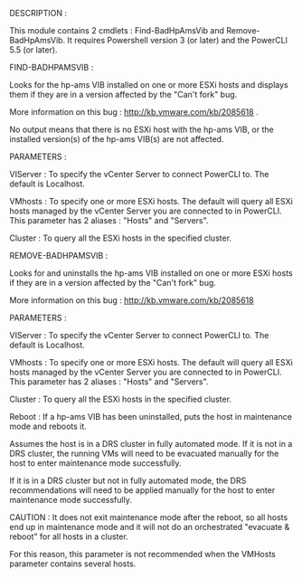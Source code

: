 DESCRIPTION :

This module contains 2 cmdlets : Find-BadHpAmsVib and Remove-BadHpAmsVib.
It requires Powershell version 3 (or later) and the PowerCLI 5.5 (or later).

FIND-BADHPAMSVIB :

Looks for the hp-ams VIB installed on one or more ESXi hosts and displays them if they are in a version affected by the "Can't fork" bug.

More information on this bug : http://kb.vmware.com/kb/2085618 .

No output means that there is no ESXi host with the hp-ams VIB, or the installed version(s) of the hp-ams VIB(s) are not affected.

PARAMETERS :

VIServer : To specify the vCenter Server to connect PowerCLI to.
The default is Localhost.

VMhosts : To specify one or more ESXi hosts. The default will query all ESXi hosts managed by the vCenter Server you are connected to in PowerCLI.
This parameter has 2 aliases : "Hosts" and "Servers".

Cluster : To query all the ESXi hosts in the specified cluster.

REMOVE-BADHPAMSVIB :

Looks for and uninstalls the hp-ams VIB installed on one or more ESXi hosts if they are in a version affected by the "Can't fork" bug.

More information on this bug : http://kb.vmware.com/kb/2085618

PARAMETERS :

VIServer : To specify the vCenter Server to connect PowerCLI to.
The default is Localhost.

VMhosts : To specify one or more ESXi hosts. The default will query all ESXi hosts managed by the vCenter Server you are connected to in PowerCLI.
This parameter has 2 aliases : "Hosts" and "Servers".

Cluster : To query all the ESXi hosts in the specified cluster.

Reboot : If a hp-ams VIB has been uninstalled, puts the host in maintenance mode and reboots it.

Assumes the host is in a DRS cluster in fully automated mode.
If it is not in a DRS cluster, the running VMs will need to be evacuated manually for the host to enter maintenance mode successfully.

If it is in a DRS cluster but not in fully automated mode, the DRS recommendations will need to be applied manually for the host to enter maintenance mode successfully.

CAUTION : It does not exit maintenance mode after the reboot, so all hosts end up in maintenance mode and it will not do an orchestrated "evacuate & reboot" for all hosts in a cluster.

For this reason, this parameter is not recommended when the VMHosts parameter contains several hosts.
